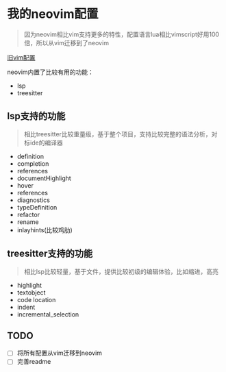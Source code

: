 # 我的neovim配置

> 因为neovim相比vim支持更多的特性，配置语言lua相比vimscript好用100倍，所以从vim迁移到了neovim

[旧vim配置](https://github.com/zhoudaxia2016/vim-profile)

neovim内置了比较有用的功能：
- lsp
- treesitter

## lsp支持的功能
> 相比treesitter比较重量级，基于整个项目，支持比较完整的语法分析，对标ide的编译器

- definition
- completion
- references
- documentHighlight
- hover
- references
- diagnostics
- typeDefinition
- refactor
- rename
- inlayhints(比较鸡肋)

## treesitter支持的功能
> 相比lsp比较轻量，基于文件，提供比较初级的编辑体验，比如缩进，高亮

* highlight
* textobject
* code location
* indent
* incremental\_selection

## TODO
- [ ] 将所有配置从vim迁移到neovim
- [ ] 完善readme
